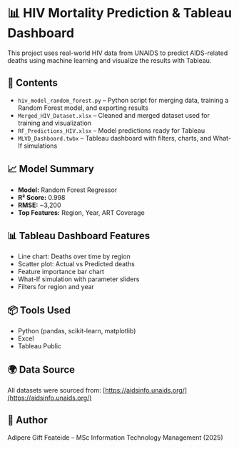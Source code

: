 # 📊 HIV Mortality Prediction & Tableau Dashboard

This project uses real-world HIV data from UNAIDS to predict AIDS-related deaths using machine learning and visualize the results with Tableau.

## 📁 Contents
- `hiv_model_random_forest.py` – Python script for merging data, training a Random Forest model, and exporting results
- `Merged_HIV_Dataset.xlsx` – Cleaned and merged dataset used for training and visualization
- `RF_Predictions_HIV.xlsx` – Model predictions ready for Tableau
- `MLVD_Dashboard.twbx` – Tableau dashboard with filters, charts, and What-If simulations

## 📈 Model Summary
- **Model:** Random Forest Regressor
- **R² Score:** 0.998
- **RMSE:** ~3,200
- **Top Features:** Region, Year, ART Coverage

## 📊 Tableau Dashboard Features
- Line chart: Deaths over time by region
- Scatter plot: Actual vs Predicted deaths
- Feature importance bar chart
- What-If simulation with parameter sliders
- Filters for region and year

## 📦 Tools Used
- Python (pandas, scikit-learn, matplotlib)
- Excel
- Tableau Public

## 🌍 Data Source
All datasets were sourced from: [https://aidsinfo.unaids.org/](https://aidsinfo.unaids.org/)

## 🧾 Author
Adipere Gift Feateide – MSc Information Technology Management (2025)
